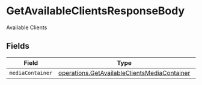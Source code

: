 # GetAvailableClientsResponseBody

Available Clients


## Fields

| Field                                                                                                        | Type                                                                                                         | Required                                                                                                     | Description                                                                                                  |
| ------------------------------------------------------------------------------------------------------------ | ------------------------------------------------------------------------------------------------------------ | ------------------------------------------------------------------------------------------------------------ | ------------------------------------------------------------------------------------------------------------ |
| `mediaContainer`                                                                                             | [operations.GetAvailableClientsMediaContainer](../../models/operations/getavailableclientsmediacontainer.md) | :heavy_minus_sign:                                                                                           | N/A                                                                                                          |